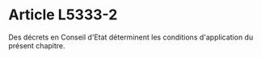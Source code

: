 # Article L5333-2

Des décrets en Conseil d'Etat déterminent les conditions d'application du présent chapitre.